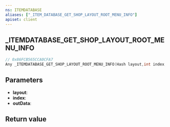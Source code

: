 ```yaml
---
ns: ITEMDATABASE
aliases: ["_ITEM_DATABASE_GET_SHOP_LAYOUT_ROOT_MENU_INFO"]
apiset: client
---
```

## _ITEMDATABASE_GET_SHOP_LAYOUT_ROOT_MENU_INFO

```c
// 0x86FCB565CCA0CFA7
Any _ITEMDATABASE_GET_SHOP_LAYOUT_ROOT_MENU_INFO(Hash layout,int index,Any* outData);
```


## Parameters
* **layout**:
* **index**:
* **outData**:

## Return value

